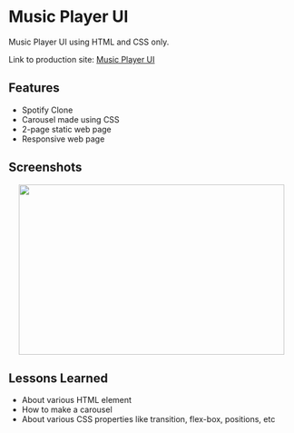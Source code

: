 
# Music Player UI

Music Player UI using HTML and CSS only.

Link to production site: [Music Player UI](https://immortals430.github.io/Music-Player-UI/)


## Features

- Spotify Clone
- Carousel made using CSS
- 2-page static web page
- Responsive web page



## Screenshots



<p align="center">
<img src="https://github.com/Immortals430/Music-Player-UI/assets/124674815/2a01f20b-47cb-494f-a58e-a143b5e38b6d" width="468" height="300" />
</p>



## Lessons Learned


- About various HTML element
- How to make a carousel
- About various CSS properties like transition, flex-box, positions, etc
